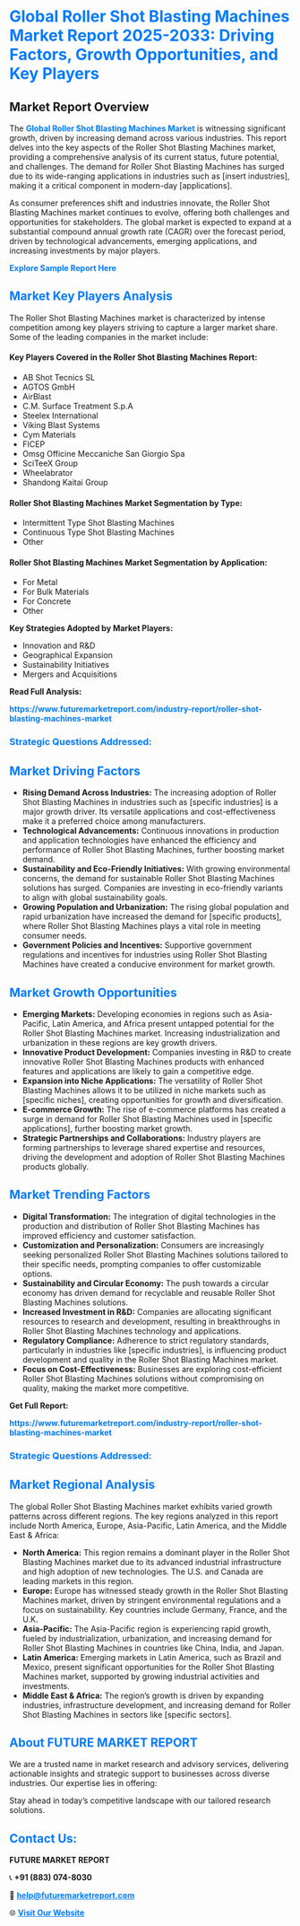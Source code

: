 <h1 style="color: #007BFF;">Global Roller Shot Blasting Machines Market Report 2025-2033: Driving Factors, Growth Opportunities, and Key Players</h1>

<section id="overview">
<h2>Market Report Overview</h2>
<p>The <a href="https://www.futuremarketreport.com/industry-report/roller-shot-blasting-machines-market" style="color: #007BFF; text-decoration: none;"><strong>Global Roller Shot Blasting Machines Market</strong></a> is witnessing significant growth, driven by increasing demand across various industries. This report delves into the key aspects of the Roller Shot Blasting Machines market, providing a comprehensive analysis of its current status, future potential, and challenges. The demand for Roller Shot Blasting Machines has surged due to its wide-ranging applications in industries such as [insert industries], making it a critical component in modern-day [applications].</p>
<p>As consumer preferences shift and industries innovate, the Roller Shot Blasting Machines market continues to evolve, offering both challenges and opportunities for stakeholders. The global market is expected to expand at a substantial compound annual growth rate (CAGR) over the forecast period, driven by technological advancements, emerging applications, and increasing investments by major players.</p>
</section>

<section id="overview">
<p><a href="https://www.futuremarketreport.com/request-sample/reportId=86543" style="color: #007BFF; text-decoration: none;"><strong>Explore Sample Report Here</strong></a></p>
</section>

<section id="key-players">
<h2 style="color: #007BFF;">Market Key Players Analysis</h2>
<p>The Roller Shot Blasting Machines market is characterized by intense competition among key players striving to capture a larger market share. Some of the leading companies in the market include:</p>
<h4>Key Players Covered in the Roller Shot Blasting Machines Report:</h4>
<ul><li>AB Shot Tecnics SL</li><li>AGTOS GmbH</li><li>AirBlast</li><li>C.M. Surface Treatment S.p.A</li><li>Steelex International</li><li>Viking Blast Systems</li><li>Cym Materials</li><li>FICEP</li><li>Omsg Officine Meccaniche San Giorgio Spa</li><li>SciTeeX Group</li><li>Wheelabrator</li><li>Shandong Kaitai Group</li></ul>
<h4>Roller Shot Blasting Machines Market Segmentation by Type:</h4>
<ul><li>Intermittent Type Shot Blasting Machines</li><li>Continuous Type Shot Blasting Machines</li><li>Other</li></ul>

<h4>Roller Shot Blasting Machines Market Segmentation by Application:</h4>
<ul><li>For Metal</li><li>For Bulk Materials</li><li>For Concrete</li><li>Other</li></ul>
<p><strong>Key Strategies Adopted by Market Players:</strong></p>
<ul>
<li>Innovation and R&D</li>
<li>Geographical Expansion</li>
<li>Sustainability Initiatives</li>
<li>Mergers and Acquisitions</li>
</ul>
</section>

<section>
<p><strong>Read Full Analysis: </strong></p><a href="https://www.futuremarketreport.com/industry-report/roller-shot-blasting-machines-market" style="color: #007BFF; text-decoration: none;"><strong>https://www.futuremarketreport.com/industry-report/roller-shot-blasting-machines-market</strong></a>
<h3 style="color: #007BFF;">Strategic Questions Addressed:</h3>
</section>

<section id="driving-factors">
<h2 style="color: #007BFF;">Market Driving Factors</h2>
<ul>
<li><strong>Rising Demand Across Industries:</strong> The increasing adoption of Roller Shot Blasting Machines in industries such as [specific industries] is a major growth driver. Its versatile applications and cost-effectiveness make it a preferred choice among manufacturers.</li>
<li><strong>Technological Advancements:</strong> Continuous innovations in production and application technologies have enhanced the efficiency and performance of Roller Shot Blasting Machines, further boosting market demand.</li>
<li><strong>Sustainability and Eco-Friendly Initiatives:</strong> With growing environmental concerns, the demand for sustainable Roller Shot Blasting Machines solutions has surged. Companies are investing in eco-friendly variants to align with global sustainability goals.</li>
<li><strong>Growing Population and Urbanization:</strong> The rising global population and rapid urbanization have increased the demand for [specific products], where Roller Shot Blasting Machines plays a vital role in meeting consumer needs.</li>
<li><strong>Government Policies and Incentives:</strong> Supportive government regulations and incentives for industries using Roller Shot Blasting Machines have created a conducive environment for market growth.</li>
</ul>
</section>

<section id="growth-opportunities">
<h2 style="color: #007BFF;">Market Growth Opportunities</h2>
<ul>
<li><strong>Emerging Markets:</strong> Developing economies in regions such as Asia-Pacific, Latin America, and Africa present untapped potential for the Roller Shot Blasting Machines market. Increasing industrialization and urbanization in these regions are key growth drivers.</li>
<li><strong>Innovative Product Development:</strong> Companies investing in R&D to create innovative Roller Shot Blasting Machines products with enhanced features and applications are likely to gain a competitive edge.</li>
<li><strong>Expansion into Niche Applications:</strong> The versatility of Roller Shot Blasting Machines allows it to be utilized in niche markets such as [specific niches], creating opportunities for growth and diversification.</li>
<li><strong>E-commerce Growth:</strong> The rise of e-commerce platforms has created a surge in demand for Roller Shot Blasting Machines used in [specific applications], further boosting market growth.</li>
<li><strong>Strategic Partnerships and Collaborations:</strong> Industry players are forming partnerships to leverage shared expertise and resources, driving the development and adoption of Roller Shot Blasting Machines products globally.</li>
</ul>
</section>

<section id="trending-factors">
<h2 style="color: #007BFF;">Market Trending Factors</h2>
<ul>
<li><strong>Digital Transformation:</strong> The integration of digital technologies in the production and distribution of Roller Shot Blasting Machines has improved efficiency and customer satisfaction.</li>
<li><strong>Customization and Personalization:</strong> Consumers are increasingly seeking personalized Roller Shot Blasting Machines solutions tailored to their specific needs, prompting companies to offer customizable options.</li>
<li><strong>Sustainability and Circular Economy:</strong> The push towards a circular economy has driven demand for recyclable and reusable Roller Shot Blasting Machines solutions.</li>
<li><strong>Increased Investment in R&D:</strong> Companies are allocating significant resources to research and development, resulting in breakthroughs in Roller Shot Blasting Machines technology and applications.</li>
<li><strong>Regulatory Compliance:</strong> Adherence to strict regulatory standards, particularly in industries like [specific industries], is influencing product development and quality in the Roller Shot Blasting Machines market.</li>
<li><strong>Focus on Cost-Effectiveness:</strong> Businesses are exploring cost-efficient Roller Shot Blasting Machines solutions without compromising on quality, making the market more competitive.</li>
</ul>
</section>

<section>
<p><strong>Get Full Report: </strong></p><a href="https://www.futuremarketreport.com/industry-report/roller-shot-blasting-machines-market" style="color: #007BFF; text-decoration: none;"><strong>https://www.futuremarketreport.com/industry-report/roller-shot-blasting-machines-market</strong></a>
<h3 style="color: #007BFF;">Strategic Questions Addressed:</h3>
</section>


<section id="regional-analysis">
<h2 style="color: #007BFF;">Market Regional Analysis</h2>
<p>The global Roller Shot Blasting Machines market exhibits varied growth patterns across different regions. The key regions analyzed in this report include North America, Europe, Asia-Pacific, Latin America, and the Middle East & Africa:</p>
<ul>
<li><strong>North America:</strong> This region remains a dominant player in the Roller Shot Blasting Machines market due to its advanced industrial infrastructure and high adoption of new technologies. The U.S. and Canada are leading markets in this region.</li>
<li><strong>Europe:</strong> Europe has witnessed steady growth in the Roller Shot Blasting Machines market, driven by stringent environmental regulations and a focus on sustainability. Key countries include Germany, France, and the U.K.</li>
<li><strong>Asia-Pacific:</strong> The Asia-Pacific region is experiencing rapid growth, fueled by industrialization, urbanization, and increasing demand for Roller Shot Blasting Machines in countries like China, India, and Japan.</li>
<li><strong>Latin America:</strong> Emerging markets in Latin America, such as Brazil and Mexico, present significant opportunities for the Roller Shot Blasting Machines market, supported by growing industrial activities and investments.</li>
<li><strong>Middle East & Africa:</strong> The region’s growth is driven by expanding industries, infrastructure development, and increasing demand for Roller Shot Blasting Machines in sectors like [specific sectors].</li>
</ul>
</section>

<footer>
<h2 style="color: #007BFF;">About FUTURE MARKET REPORT</h2>
<p>We are a trusted name in market research and advisory services, delivering actionable insights and strategic support to businesses across diverse industries. Our expertise lies in offering:</p>

<p>Stay ahead in today’s competitive landscape with our tailored research solutions.</p>

<h2 style="color: #007BFF;">Contact Us:</h2>
<p><strong>FUTURE MARKET REPORT</strong></p>
<p>📞 <strong>+91 (883) 074-8030</strong></p>
<p>📧 <strong><a href="mailto:help@futuremarketreport.com" style="color: #007BFF;">help@futuremarketreport.com</a></strong></p>
<p>🌐 <strong><a href="https://www.futuremarketreport.com/" style="color: #007BFF;">Visit Our Website</a></strong></p>
</footer>